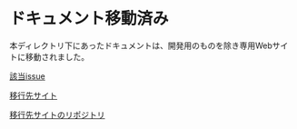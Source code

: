 # ドキュメント移動済み
本ディレクトリ下にあったドキュメントは、開発用のものを除き専用Webサイトに移動されました。

[該当issue](https://github.com/aiscript-dev/aiscript/issues/804)

[移行先サイト](https://aiscript-dev.github.io/ja/)

[移行先サイトのリポジトリ](https://github.com/aiscript-dev/aiscript-dev.github.iohttps://aiscript-dev.github.io/ja/)
